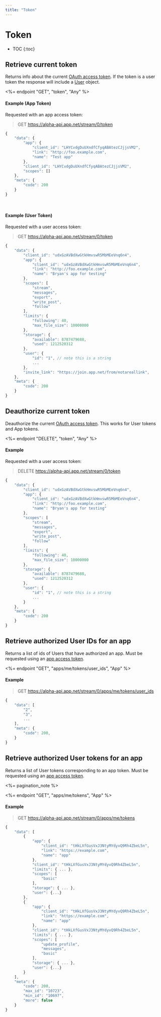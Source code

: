 ```yaml
---
title: "Token"
---
```


# Token

* TOC
{:toc}

## Retrieve current token

Returns info about the current [OAuth access token](/reference/authentication/#access-tokens). If the token is a user token the response will include a [User](/reference/resources/user/) object.

<%= endpoint "GET", "token", "Any" %>

#### Example (App Token)

Requested with an app access token:

> GET https://alpha-api.app.net/stream/0/token

~~~ js
{
    "data": {
        "app": {
            "client_id": "LHYCvdgDuUXndfCfyqABAtezCJjjsVM2",
            "link": "http://foo.example.com",
            "name": "Test app"
        },
        "client_id": "LHYCvdgDuUXndfCfyqABAtezCJjjsVM2",
        "scopes": []
    },
    "meta": {
        "code": 200
    }
}
~~~

<br>

#### Example (User Token)

Requested with a user access token:

> GET https://alpha-api.app.net/stream/0/token

~~~ js
{
    "data": {
        "client_id": "udxGzAVBdXwGtkHmvswR5MbMEeVnq6n4",
        "app": {
            "client_id": "udxGzAVBdXwGtkHmvswR5MbMEeVnq6n4",
            "link": "http://foo.example.com",
            "name": "Bryan's app for testing"
        },
        "scopes": [
            "stream",
            "messages",
            "export",
            "write_post",
            "follow"
        ],
        "limits": {
            "following": 40,
            "max_file_size": 10000000
        },
        "storage": {
            "available": 8787479688,
            "used": 1212520312
        },
        "user": {
            "id": "1", // note this is a string
            ...
        },
        "invite_link": "https://join.app.net/from/notareallink",
    },
    "meta": {
        "code": 200
    }
}
~~~

## Deauthorize current token

Deauthorize the current [OAuth access token](/reference/authentication/#access-tokens). This works for User tokens and App tokens.

<%= endpoint "DELETE", "token", "Any" %>

#### Example

Requested with a user access token:

> DELETE https://alpha-api.app.net/stream/0/token

~~~ js
{
    "data": {
        "client_id": "udxGzAVBdXwGtkHmvswR5MbMEeVnq6n4",
        "app": {
            "client_id": "udxGzAVBdXwGtkHmvswR5MbMEeVnq6n4",
            "link": "http://foo.example.com",
            "name": "Bryan's app for testing"
        },
        "scopes": [
            "stream",
            "messages",
            "export",
            "write_post",
            "follow"
        ],
        "limits": {
            "following": 40,
            "max_file_size": 10000000
        },
        "storage": {
            "available": 8787479688,
            "used": 1212520312
        },
        "user": {
            "id": "1", // note this is a string
            ...
        }
    },
    "meta": {
        "code": 200
    }
}
~~~

## Retrieve authorized User IDs for an app

Returns a list of ids of Users that have authorized an app. Must be requested using an [app access token](/reference/authentication/#access-tokens). 

<%= endpoint "GET", "apps/me/tokens/user_ids", "App" %>

#### Example

> GET https://alpha-api.app.net/stream/0/apps/me/tokens/user_ids

~~~ js
{
    "data": [
        "2",
        "3",
        ...
    ],
    "meta": {
        "code": 200,
    }
}
~~~

## Retrieve authorized User tokens for an app

Returns a list of User tokens corresponding to an app token. Must be requested using an [app access token](/reference/authentication/#access-tokens). 

<%= pagination_note %>

<%= endpoint "GET", "apps/me/tokens", "App" %>

#### Example
> GET https://alpha-api.app.net/stream/0/apps/me/tokens

~~~ js
{
    "data": [
        {
            "app": {
                "client_id": "tHkLXfGusVxJ3NtyMYdyvQ9Rh4ZbeL5n",
                "link": "https://example.com",
                "name": "app"
            },
            "client_id": "tHkLXfGusVxJ3NtyMYdyvQ9Rh4ZbeL5n",
            "limits": { ... },
            "scopes": [
                "basic"
            ],
            "storage": { ... },
            "user": {...}
        },
        {
            "app": {
                "client_id": "tHkLXfGusVxJ3NtyMYdyvQ9Rh4ZbeL5n",
                "link": "https://example.com",
                "name": "app"
            },
            "client_id": "tHkLXfGusVxJ3NtyMYdyvQ9Rh4ZbeL5n",
            "limits": { ... },
            "scopes": [
                "update_profile",
                "messages",
                "basic"
            ],
            "storage": { ... },
            "user": {...}
        }
    ],
    "meta": {
        "code": 200,
        "max_id": "10723",
        "min_id": "10697",
        "more": false
    }
}
~~~
